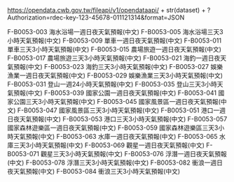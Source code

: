 https://opendata.cwb.gov.tw/fileapi/v1/opendataapi/ + str(dataset) + ?Authorization=rdec-key-123-45678-011121314&format=JSON
 
F-B0053-003   海水浴場一週日夜天氣預報(中文)
F-B0053-005   海水浴場三天3小時天氣預報(中文)
F-B0053-009   單車一週日夜天氣預報(中文)
F-B0053-011   單車三天3小時天氣預報(中文)
F-B0053-015   農場旅遊一週日夜天氣預報(中文)
F-B0053-017   農場旅遊三天3小時天氣預報(中文)
F-B0053-021   海釣一週日夜天氣預報(中文)
F-B0053-023   海釣三天3小時天氣預報(中文)
F-B0053-027   娛樂漁業一週日夜天氣預報(中文)
F-B0053-029   娛樂漁業三天3小時天氣預報(中文)
F-B0053-031   登山一週24小時天氣預報(中文)
F-B0053-035   登山三天3小時天氣預報(中文)
F-B0053-039   國家公園一週日夜天氣預報(中文)
F-B0053-041   國家公園三天3小時天氣預報(中文)
F-B0053-045   國家風景區一週日夜天氣預報(中文)
F-B0053-047   國家風景區三天3小時天氣預報(中文)
F-B0053-051   港口一週日夜天氣預報(中文)
F-B0053-053   港口三天3小時天氣預報(中文) 
F-B0053-057   國家森林遊樂區一週日夜天氣預報(中文)
F-B0053-059   國家森林遊樂區三天3小時天氣預報(中文)
F-B0053-063   水庫一週日夜天氣預報(中文)
F-B0053-065   水庫三天3小時天氣預報(中文)
F-B0053-069   觀星一週日夜天氣預報(中文)
F-B0053-071   觀星三天3小時天氣預報(中文)
F-B0053-076   浮潛一週日夜天氣預報(中文)
F-B0053-078   浮潛三天3小時天氣預報(中文)
F-B0053-082   衝浪一週日夜天氣預報(中文)
F-B0053-084   衝浪三天3小時天氣預報(中文)
